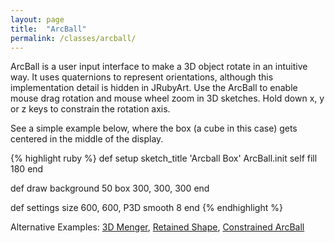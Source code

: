 ```yaml
---
layout: page
title:  "ArcBall"
permalink: /classes/arcball/
---
```


ArcBall is a user input interface to make a 3D object rotate in an intuitive way. It uses quaternions to represent orientations, although this implementation detail is hidden in JRubyArt. Use the ArcBall to enable mouse drag rotation and mouse wheel zoom in 3D sketches. Hold down x, y or z keys to constrain the rotation axis.

See a simple example below, where the box (a cube in this case) gets centered in the middle of the display. 

{% highlight ruby %}
def setup
  sketch_title 'Arcball Box'
  ArcBall.init self
  fill 180
end

def draw
  background 50 
  box 300, 300, 300
end

def settings
  size 600, 600, P3D
  smooth 8
end
{% endhighlight %}

Alternative Examples: [3D Menger][menger], [Retained Shape][shape], [Constrained ArcBall][constrain]

[menger]: https://github.com/ruby-processing/samples4ruby-processing3/blob/master/processing_app/library/vecmath/vec3d/retained_menger.rb
[shape]: https://github.com/ruby-processing/samples4ruby-processing3/blob/master/processing_app/library/vecmath/arcball/arcball_shape.rb
[constrain]: https://github.com/ruby-processing/samples4ruby-processing3/blob/master/processing_app/library/vecmath/arcball/constrain.rb
